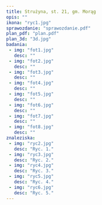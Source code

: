 ```yaml
---
title: Strużyna, st. 21, gm. Morąg
opis: ""
ikona: "ryc1.jpg"
sprawozdanie: "sprawozdanie.pdf"
plan_pdf: "plan.pdf"
plan_3d: "3d.jpg"
badania:
 - img: "fot1.jpg"
   desc: ""
 - img: "fot2.jpg"
   desc: ""
 - img: "fot3.jpg"
   desc: ""
 - img: "fot4.jpg"
   desc: ""
 - img: "fot5.jpg"
   desc: ""
 - img: "fot6.jpg"
   desc: ""
 - img: "fot7.jpg"
   desc: ""
 - img: "fot8.jpg"
   desc: ""
znaleziska:
 - img: "ryc2.jpg"
   desc: "Ryc. 1."
 - img: "ryc3.jpg"
   desc: "Ryc. 2."
 - img: "ryc4.jpg"
   desc: "Ryc. 3."
 - img: "ryc5.jpg"
   desc: "Ryc. 4."
 - img: "ryc6.jpg"
   desc: "Ryc. 5."
---
```

